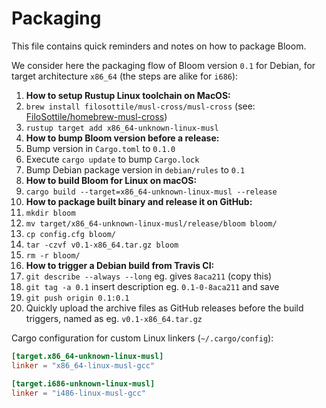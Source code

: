 Packaging
=========

This file contains quick reminders and notes on how to package Bloom.

We consider here the packaging flow of Bloom version `0.1` for Debian, for target architecture `x86_64` (the steps are alike for `i686`):

1. **How to setup Rustup Linux toolchain on MacOS:**
  1. `brew install filosottile/musl-cross/musl-cross` (see: [FiloSottile/homebrew-musl-cross](https://github.com/FiloSottile/homebrew-musl-cross))
  2. `rustup target add x86_64-unknown-linux-musl`
2. **How to bump Bloom version before a release:**
  1. Bump version in `Cargo.toml` to `0.1.0`
  2. Execute `cargo update` to bump `Cargo.lock`
  3. Bump Debian package version in `debian/rules` to `0.1`
3. **How to build Bloom for Linux on macOS:**
  1. `cargo build --target=x86_64-unknown-linux-musl --release`
4. **How to package built binary and release it on GitHub:**
  1. `mkdir bloom`
  2. `mv target/x86_64-unknown-linux-musl/release/bloom bloom/`
  3. `cp config.cfg bloom/`
  4. `tar -czvf v0.1-x86_64.tar.gz bloom`
  5. `rm -r bloom/`
5. **How to trigger a Debian build from Travis CI:**
  1. `git describe --always --long` eg. gives `8aca211` (copy this)
  2. `git tag -a 0.1` insert description eg. `0.1-0-8aca211` and save
  3. `git push origin 0.1:0.1`
  4. Quickly upload the archive files as GitHub releases before the build triggers, named as eg. `v0.1-x86_64.tar.gz`

Cargo configuration for custom Linux linkers (`~/.cargo/config`):

```toml
[target.x86_64-unknown-linux-musl]
linker = "x86_64-linux-musl-gcc"

[target.i686-unknown-linux-musl]
linker = "i486-linux-musl-gcc"
```
